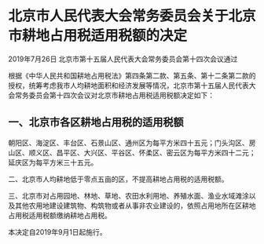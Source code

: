 # 北京市人民代表大会常务委员会关于北京市耕地占用税适用税额的决定

2019年7月26日 北京市第十五届人民代表大会常务委员会第十四次会议通过



根据《中华人民共和国耕地占用税法》第四条第二款、第五条、第十二条第二款的授权，统筹考虑我市人均耕地面积和经济发展等情况，北京市第十五届人民代表大会常务委员会第十四次会议对北京市耕地占用税适用税额决定如下：

## 一、北京市各区耕地占用税的适用税额

朝阳区、海淀区、丰台区、石景山区、通州区为每平方米四十五元；门头沟区、房山区、顺义区、昌平区、大兴区、平谷区、怀柔区、密云区为每平方米四十二元；延庆区为每平方米三十五元。

二、北京市人均耕地低于零点五亩的区，不提高耕地占用税的适用税额。

三、北京市对占用园地、林地、草地、农田水利用地、养殖水面、渔业水域滩涂以及其他农用地建设建筑物、构筑物或者从事非农业建设的，依照占用地所在区耕地占用税适用税额缴纳耕地占用税。

本决定自2019年9月1日起施行。